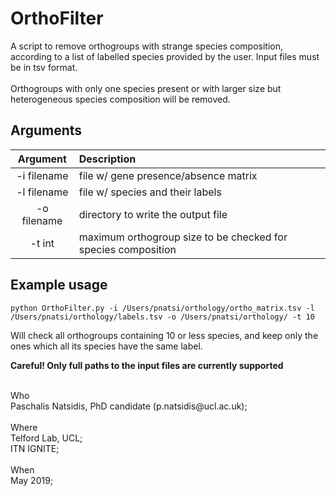 # OrthoFilter

A script to remove orthogroups with strange species composition, according to a list of labelled species provided by the user. Input files must be in tsv format. <br> <br>
Orthogroups with only one species present or with larger size but heterogeneous species composition will be removed.

## Arguments
Argument    |  Description             
:-------------:|:-----------------------
-i filename | file w/ gene presence/absence matrix
-l filename | file w/ species and their labels
-o filename | directory to write the output file
-t int | maximum orthogroup size to be checked for species composition 

## Example usage

```
python OrthoFilter.py -i /Users/pnatsi/orthology/ortho_matrix.tsv -l /Users/pnatsi/orthology/labels.tsv -o /Users/pnatsi/orthology/ -t 10
```
Will check all orthogroups containing 10 or less species, and keep only the ones which all its species have the same label.

**Careful! Only full paths to the input files are currently supported**

<br>
Who<br> 
 Paschalis Natsidis, PhD candidate (p.natsidis@ucl.ac.uk); <br>
<br>
Where<br>
 Telford Lab, UCL;<br>
 ITN IGNITE; 
<br>
<br>
When<br> 
 May 2019; 

